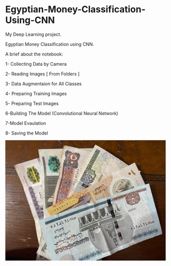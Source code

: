 # Egyptian-Money-Classification-Using-CNN

My Deep Learning project.

Egyptian Money Classification using CNN.

A brief about the notebook:

1- Collecting Data by Camera

2- Reading Images [ From Folders ]

3- Data Augmentaion for All Classes

4- Preparing Training Images

5- Preparing Test Images

6-Building The Model (Convolutional Neural Network)

7-Model Evaulation 

8- Saving the Model

![](1/moneyphoto.jpg)
